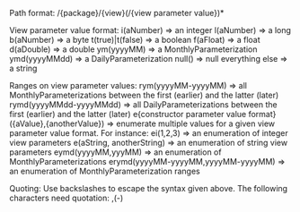 Path format: /{package}/{view}(/{view parameter value})*

View parameter value format:
  i(aNumber)                    => an integer
  l(aNumber)                    => a long
  b(aNumber)                    => a byte
  t(true)|t(false)              => a boolean
  f(aFloat)                     => a float
  d(aDouble)                    => a double
  ym(yyyyMM)                    => a MonthlyParameterization
  ymd(yyyyMMdd)                 => a DailyParameterization
  null()                        => null
  everything else               => a string

Ranges on view parameter values:
  rym(yyyyMM-yyyyMM)            => all MonthlyParameterizations between the first (earlier) and the latter (later)
  rymd(yyyyMMdd-yyyyMMdd)       => all DailyParameterizations between the first (earlier) and the latter (later)
  e{constructor parameter value format}({aValue},{anotherValue})
                                => enumerate multiple values for a given view parameter value format.
  For instance: 
    ei(1,2,3)                   => an enumeration of integer view parameters 
    e(aString, anotherString)   => an enumeration of string view parameters 
    eymd(yyyyMM,yyyMM)          => an enumeration of MonthlyParameterizations
    erymd(yyyyMM-yyyyMM,yyyyMM-yyyyMM) => an enumeration of MonthlyParameterization ranges

Quoting:
  Use backslashes to escape the syntax given above. The following characters need quotation: \,(-)